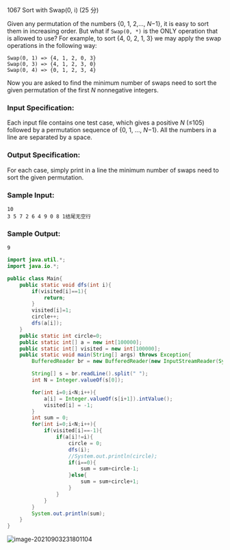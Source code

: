 1067 Sort with Swap(0, i) (25 分)

Given any permutation of the numbers {0, 1, 2,..., *N*−1}, it is easy to sort them in increasing order. But what if `Swap(0, *)` is the ONLY operation that is allowed to use? For example, to sort {4, 0, 2, 1, 3} we may apply the swap operations in the following way:

```
Swap(0, 1) => {4, 1, 2, 0, 3}
Swap(0, 3) => {4, 1, 2, 3, 0}
Swap(0, 4) => {0, 1, 2, 3, 4}
```

Now you are asked to find the minimum number of swaps need to sort the given permutation of the first *N* nonnegative integers.

### Input Specification:

Each input file contains one test case, which gives a positive *N* (≤105) followed by a permutation sequence of {0, 1, ..., *N*−1}. All the numbers in a line are separated by a space.

### Output Specification:

For each case, simply print in a line the minimum number of swaps need to sort the given permutation.

### Sample Input:

```in
10
3 5 7 2 6 4 9 0 8 1结尾无空行
```

### Sample Output:

```out
9
```

```java
import java.util.*;
import java.io.*;

public class Main{
    public static void dfs(int i){
        if(visited[i]==1){
            return;
        }
        visited[i]=1;
        circle++;
        dfs(a[i]);
    }
    public static int circle=0;
    public static int[] a = new int[100000];
    public static int[] visited = new int[100000];
    public static void main(String[] args) throws Exception{
        BufferedReader br = new BufferedReader(new InputStreamReader(System.in));

        String[] s = br.readLine().split(" ");
        int N = Integer.valueOf(s[0]);

        for(int i=0;i<N;i++){
            a[i] = Integer.valueOf(s[i+1]).intValue();
            visited[i] = -1;
        }
        int sum = 0;
        for(int i=0;i<N;i++){
            if(visited[i]==-1){
                if(a[i]!=i){
                    circle = 0;
                    dfs(i);
                    //System.out.println(circle);
                    if(i==0){
                        sum = sum+circle-1;
                    }else{
                        sum = sum+circle+1;
                    }
                }
            }
        }
        System.out.println(sum);
    }
}

```

![image-20210903231801104](C:\Users\nicole\AppData\Roaming\Typora\typora-user-images\image-20210903231801104.png)